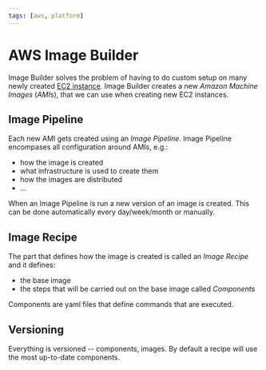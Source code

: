 ```yaml
---
tags: [aws, platform]
---
```

# AWS Image Builder

Image Builder solves the problem of having to do custom setup on many newly
created [EC2 instance](./aws_computing.md). Image Builder creates a new *Amazon
Machine Images* (*AMI*s), that we can use when creating new EC2 instances.

## Image Pipeline

Each new AMI gets created using an *Image Pipeline*. Image Pipeline encompases
all configuration around AMIs, e.g.:

- how the image is created 
- what infrastructure is used to create them
- how the images are distributed
- ...

When an Image Pipeline is run a new version of an image is created. This can be
done automatically every day/week/month or manually.

## Image Recipe

The part that defines how the image is created is called an *Image Recipe* and
it defines:

- the base image
- the steps that will be carried out on the base image called *Components*

Components are yaml files that define commands that are executed.

## Versioning

Everything is versioned -- components, images. By default a recipe will use the
most up-to-date components.

